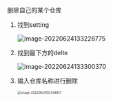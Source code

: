 删除自己的某个仓库

1. 找到setting

   ![image-20220624133226775](C:\Users\Administrator\AppData\Roaming\Typora\typora-user-images\image-20220624133226775.png)

2. 找到最下方的delte

   ![image-20220624133300370](C:\Users\Administrator\AppData\Roaming\Typora\typora-user-images\image-20220624133300370.png)

3. 输入仓库名称进行删除

   <img src="C:\Users\Administrator\AppData\Roaming\Typora\typora-user-images\image-20220624133344617.png" alt="image-20220624133344617" style="zoom:50%;" />